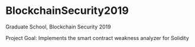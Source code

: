# BlockchainSecurity2019
Graduate School, Blockchain Security 2019

Project Goal: Implements the smart contract weakness analyzer for Solidity
